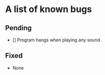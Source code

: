 # A list of known bugs

## Pending

-   [] Program hangs when playing any sound

## Fixed

-   None
